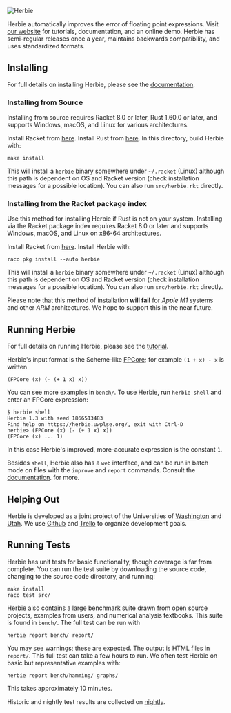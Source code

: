 ![Herbie](logo.png)


Herbie automatically improves the error of floating point expressions.
Visit [our website](https://herbie.uwplse.org) for tutorials,
documentation, and an online demo. Herbie has semi-regular releases
once a year, maintains backwards compatibility, and uses standardized
formats.

## Installing

For full details on installing Herbie, please see the
[documentation](https://herbie.uwplse.org/doc/latest/installing.html).

### Installing from Source

Installing from source requires Racket 8.0 or later,
  Rust 1.60.0 or later, and supports Windows, macOS, and Linux
  for various architectures.

Install Racket from [here](https://download.racket-lang.org/).
Install Rust from [here](https://www.rust-lang.org/tools/install).
In this directory, build Herbie with:

    make install

This will install a `herbie` binary somewhere under `~/.racket` (Linux)
  although this path is dependent on OS and Racket version
  (check installation messages for a possible location).
You can also run `src/herbie.rkt` directly.

### Installing from the Racket package index

Use this method for installing Herbie if Rust is not on your system.
Installing via the Racket package index requires Racket 8.0 or later
  and supports Windows, macOS, and Linux on x86-64 architectures.

Install Racket from [here](https://download.racket-lang.org/).
Install Herbie with:

    raco pkg install --auto herbie

This will install a `herbie` binary somewhere under `~/.racket` (Linux)
  although this path is dependent on OS and Racket version
  (check installation messages for a possible location).
You can also run `src/herbie.rkt` directly.

Please note that this method of installation **will fail**
  for *Apple M1* systems and other *ARM* architectures.
We hope to support this in the near future.

## Running Herbie

For full details on running Herbie, please see the
[tutorial](https://herbie.uwplse.org/doc/latest/using-web.html).

Herbie's input format is the Scheme-like
[FPCore](https://fpbench.org/spec/fpcore-1.2.html);
for example `(1 + x) - x` is written 

    (FPCore (x) (- (+ 1 x) x))

You can see more examples in `bench/`. To use Herbie, run `herbie
shell` and enter an FPCore expression:

    $ herbie shell
    Herbie 1.3 with seed 1866513483
    Find help on https://herbie.uwplse.org/, exit with Ctrl-D
    herbie> (FPCore (x) (- (+ 1 x) x))
    (FPCore (x) ... 1)

In this case Herbie's improved, more-accurate expression is the
constant `1`.

Besides `shell`, Herbie also has a `web` interface, and can be run in
batch mode on files with the `improve` and `report` commands. Consult
the [documentation](https://herbie.uwplse.org/doc/latest/options.html).
for more.

## Helping Out

Herbie is developed as a joint project of the Universities of
[Washington](https://uwplse.org) and [Utah](https://cpu.cs.utah.edu).
We use [Github](https://github.com/herbie-fp/herbie) and
[Trello](https://trello.com/b/lh7b33Dr/herbie) to organize development
goals.

## Running Tests

Herbie has unit tests for basic functionality, though coverage is far
from complete. You can run the test suite by downloading the source
code, changing to the source code directory, and running:

    make install
    raco test src/

Herbie also contains a large benchmark suite drawn from open source
projects, examples from users, and numerical analysis textbooks. This
suite is found in `bench/`. The full test can be run with

    herbie report bench/ report/
    
You may see warnings; these are expected. The output is HTML files in
`report/`. This full test can take a few hours to run. We often test
Herbie on basic but representative examples with:

    herbie report bench/hamming/ graphs/

This takes approximately 10 minutes.

Historic and nightly test results are collected on
[nightly](http://nightly.cs.washington.edu/reports/herbie/).
